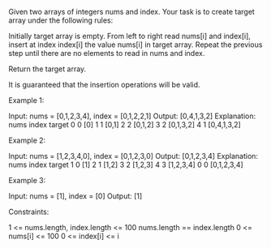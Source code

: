 Given two arrays of integers nums and index. Your task is to create target
array under the following rules:


Initially target array is empty.
From left to right read nums[i] and index[i], insert at index index[i] the
value nums[i] in target array.
Repeat the previous step until there are no elements to read in nums and
index.


Return the target array.

It is guaranteed that the insertion operations will be valid.


Example 1:


Input: nums = [0,1,2,3,4], index = [0,1,2,2,1]
Output: [0,4,1,3,2]
Explanation:
nums       index     target
0            0        [0]
1            1        [0,1]
2            2        [0,1,2]
3            2        [0,1,3,2]
4            1        [0,4,1,3,2]


Example 2:


Input: nums = [1,2,3,4,0], index = [0,1,2,3,0]
Output: [0,1,2,3,4]
Explanation:
nums       index     target
1            0        [1]
2            1        [1,2]
3            2        [1,2,3]
4            3        [1,2,3,4]
0            0        [0,1,2,3,4]


Example 3:


Input: nums = [1], index = [0]
Output: [1]



Constraints:


1 <= nums.length, index.length <= 100
nums.length == index.length
0 <= nums[i] <= 100
0 <= index[i] <= i





